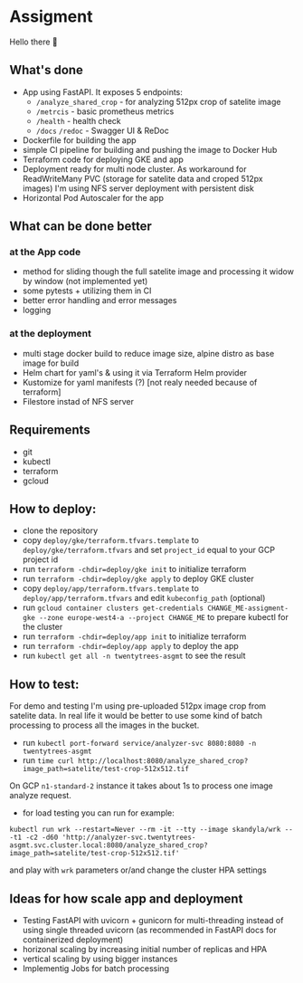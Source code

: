 # Assigment

Hello there 👋

## What's done

- App using FastAPI. It exposes 5 endpoints:
  - ```/analyze_shared_crop``` - for analyzing 512px crop of satelite image
  - ```/metrcis``` - basic prometheus metrics
  - ```/health``` - health check
  - ```/docs``` ```/redoc``` - Swagger UI & ReDoc
- Dockerfile for building the app
- simple CI pipeline for building and pushing the image to Docker Hub
- Terraform code for deploying GKE and app
- Deployment ready for multi node cluster. As workaround for ReadWriteMany PVC (storage for satelite data and croped 512px images) I'm using NFS server deployment with persistent disk
- Horizontal Pod Autoscaler for the app

## What can be done better

### at the App code
- method for sliding though the full satelite image and processing it widow by window (not implemented yet)
- some pytests + utilizing them in CI
- better error handling and error messages
- logging
### at the deployment
- multi stage docker build to reduce image size, alpine distro as base image for build
- Helm chart for yaml's & using it via Terraform Helm provider
- Kustomize for yaml manifests (?) [not realy needed because of terraform]
- Filestore instad of NFS server

## Requirements

- git
- kubectl
- terraform
- gcloud

## How to deploy:

- clone the repository
- copy ```deploy/gke/terraform.tfvars.template``` to ```deploy/gke/terraform.tfvars``` and set ```project_id``` equal to your GCP project id
- run ```terraform -chdir=deploy/gke init``` to initialize terraform
- run ```terraform -chdir=deploy/gke apply``` to deploy GKE cluster
- copy ```deploy/app/terraform.tfvars.template``` to ```deploy/app/terraform.tfvars``` and edit ```kubeconfig_path``` (optional)
- run ```gcloud container clusters get-credentials CHANGE_ME-assigment-gke --zone europe-west4-a --project CHANGE_ME``` to prepare kubectl for the cluster
- run ```terraform -chdir=deploy/app init``` to initialize terraform
- run ```terraform -chdir=deploy/app apply``` to deploy the app
- run ```kubectl get all -n twentytrees-asgmt``` to see the result

## How to test:

For demo and testing I'm using pre-uploaded 512px image crop from satelite data. In real life it would be better to use some kind of batch processing to process all the images in the bucket.

- run ```kubectl port-forward service/analyzer-svc 8080:8080 -n twentytrees-asgmt```
- run ```time curl http://localhost:8080/analyze_shared_crop?image_path=satelite/test-crop-512x512.tif```

On GCP ```n1-standard-2``` instance it takes about 1s to process one image analyze request.

- for load testing you can run for example:

```kubectl run wrk --restart=Never --rm -it --tty --image skandyla/wrk -- -t1 -c2 -d60 'http://analyzer-svc.twentytrees-asgmt.svc.cluster.local:8080/analyze_shared_crop?image_path=satelite/test-crop-512x512.tif'```


and play with ```wrk``` parameters or/and change the cluster HPA settings

## Ideas for how scale app and deployment

- Testing FastAPI with uvicorn + gunicorn for multi-threading instead of using single threaded uvicorn (as recommended in FastAPI docs for containerized deployment)
- horizonal scaling by increasing initial number of replicas and HPA
- vertical scaling by using bigger instances
- Implementig Jobs for batch processing
